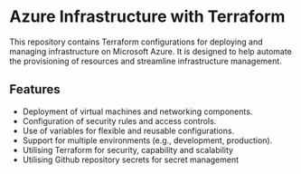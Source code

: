 # Azure Infrastructure with Terraform

This repository contains Terraform configurations for deploying and managing infrastructure on Microsoft Azure. It is designed to help automate the provisioning of resources and streamline infrastructure management.

## Features

- Deployment of virtual machines and networking components.
- Configuration of security rules and access controls.
- Use of variables for flexible and reusable configurations.
- Support for multiple environments (e.g., development, production).
- Utilising Terraform for security, capability and scalability
- Utilising Github repository secrets for secret management 